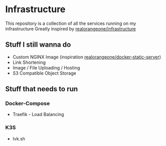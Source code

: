 # Infrastructure

This repository is a collection of all the services running on my infrastructure
Greatly inspired by [realorangeone/infrastructure](https://github.com/realorangeone/infrastructure)

## Stuff I still wanna do

- Custom NGINX Image (inspiration [realorangeone/docker-static-server](https://github.com/RealOrangeOne/docker-static-server))
- Link Shortening
- Image / File Uploading / Hosting
- S3 Compatible Object Storage

## Stuff that needs to run

### Docker-Compose

- Traefik - Load Balancing

### K3S

- lvk.sh